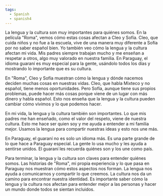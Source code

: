 ```yaml
---
tags:
  - Spanish
  - spanish4
---
```

  
La lengua y la cultura son muy importantes para quiénes somos. En la película "Roma", vemos cómo estas cosas afectan a Cleo y Sofía. Cleo, que cuida niños y no fue a la escuela, vive de una manera muy diferente a Sofía por no saber español bien. Yo también veo cómo la lengua y la cultura afectan mi vida. Mis padres siempre trabajan mucho y me enseñan a respetar a otros, algo muy valorado en nuestra familia. En Paraguay, el idioma guaraní es muy especial para la gente, usándolo todos los días y mostrando lo importante que es su cultura.

En "Roma", Cleo y Sofía muestran cómo la lengua y dónde nacemos deciden muchas cosas en nuestras vidas. Cleo, que habla Mixteco y no español, tiene menos oportunidades. Pero Sofía, aunque tiene sus propios problemas, puede hacer más cosas porque viene de un lugar con más dinero y habla español. Esto nos enseña que la lengua y la cultura pueden cambiar cómo vivimos y lo que podemos hacer.

En mi vida, la lengua y la cultura también son importantes. Lo que mis padres me han enseñado, como el valor del respeto, viene de nuestra cultura. Esto me hace ser quien soy y me ayuda a entender a mi familia mejor. Usamos la lengua para compartir nuestras ideas y esto nos une más.

En Paraguay, el guaraní no es solo un idioma más. Es una parte grande de lo que hace a Paraguay especial. La gente lo usa mucho y les ayuda a sentirse unidos. El guaraní les recuerda quiénes son y los une como país.

Para terminar, la lengua y la cultura son claves para entender quiénes somos. Las historias de "Roma", mi propia experiencia y lo que pasa en Paraguay nos muestran cómo estos aspectos nos forman. La lengua nos ayuda a comunicarnos y compartir lo que creemos. La cultura nos da un camino para encontrar nuestra identidad. Es importante saber cómo la lengua y la cultura nos afectan para entender mejor a las personas y hacer un mundo donde todos se sientan incluidos.